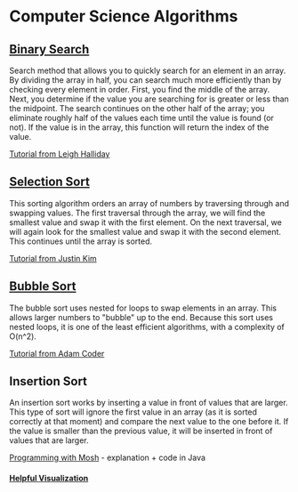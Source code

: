 # Computer Science Algorithms

## [Binary Search](https://github.com/ksdevinney/musical-train/blob/main/binary-search.js)

Search method that allows you to quickly search for an element in an array. By dividing the array in half, you can search much more efficiently than by checking every element in order. First, you find the middle of the array. Next, you determine if the value you are searching for is greater or less than the midpoint. The search continues on the other half of the array; you eliminate roughly half of the values each time until the value is found (or not). If the value is in the array, this function will return the index of the value.

[Tutorial from Leigh Halliday](https://www.youtube.com/watch?v=7lGiPItOVCM)

## [Selection Sort](https://github.com/ksdevinney/musical-train/blob/main/selection-sort.js)

This sorting algorithm orders an array of numbers by traversing through and swapping values. The first traversal through the array, we will find the smallest value and swap it with the first element. On the next traversal, we will again look for the smallest value and swap it with the second element. This continues until the array is sorted.

[Tutorial from Justin Kim](https://www.youtube.com/watch?v=9jwm_9lOHu0)

## [Bubble Sort](https://github.com/ksdevinney/musical-train/blob/main/bubble-sort.js)

The bubble sort uses nested for loops to swap elements in an array. This allows larger numbers to "bubble" up to the end. Because this sort uses nested loops, it is one of the least efficient algorithms, with a complexity of O(n^2). 

[Tutorial from Adam Coder](https://www.youtube.com/watch?v=CIomaG_PDvM)

## Insertion Sort

An insertion sort works by inserting a value in front of values that are larger. This type of sort will ignore the first value in an array (as it is sorted correctly at that moment) and compare the next value to the one before it. If the value is smaller than the previous value, it will be inserted in front of values that are larger. 

[Programming with Mosh](https://www.youtube.com/watch?v=nKzEJWbkPbQ) - explanation + code in Java

#### [Helpful Visualization](https://www.cs.usfca.edu/~galles/visualization/ComparisonSort.html)